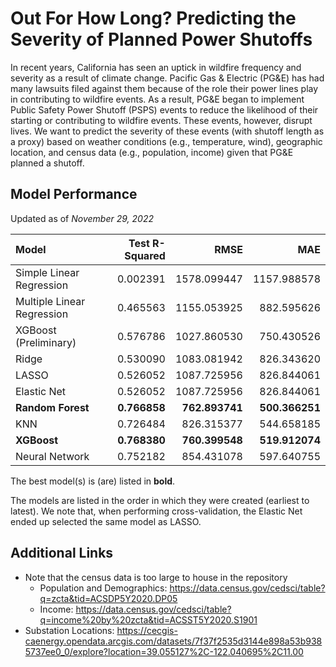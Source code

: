 # Out For How Long? Predicting the Severity of Planned Power Shutoffs

In recent years, California has seen an uptick in wildfire frequency and severity as a result of climate change. Pacific Gas & Electric (PG&E) has had many lawsuits filed against them because of the role their power lines play in contributing to wildfire events. As a result, PG&E began to implement Public Safety Power Shutoff (PSPS) events to reduce the likelihood of their starting or contributing to wildfire events. These events, however, disrupt lives. We want to predict the severity of these events (with  shutoff length as a proxy) based on weather conditions (e.g., temperature, wind), geographic location, and census data (e.g., population, income) given that PG&E planned a shutoff.

## Model Performance

Updated as of _November 29, 2022_

| Model                     |Test R-Squared|RMSE           |MAE            |
|:--------------------------|-------------:|--------------:|--------------:|
|Simple Linear Regression   |   0.002391   |  1578.099447  |  1157.988578  |
|Multiple Linear Regression |   0.465563   |  1155.053925  |   882.595626  |
|XGBoost (Preliminary)      |   0.576786   |  1027.860530  |   750.430526  |
|Ridge                      |   0.530090   |  1083.081942  |   826.343620  |
|LASSO                      |   0.526052   |  1087.725956  |   826.844061  |
|Elastic Net                |   0.526052   |  1087.725956  |   826.844061  |
|**Random Forest**          | **0.766858** | **762.893741**| **500.366251**|
|KNN                        |   0.726484   |   826.315377  |   544.658185  |
|**XGBoost**                | **0.768380** | **760.399548**| **519.912074**|
|Neural Network             |   0.752182   |   854.431078  |   597.640755  |

The best model(s) is (are) listed in **bold**.

The models are listed in the order in which they were created (earliest to latest). We note that, when performing cross-validation, the Elastic Net ended up selected the same model as LASSO.

## Additional Links

- Note that the census data is too large to house in the repository
  - Population and Demographics: <https://data.census.gov/cedsci/table?q=zcta&tid=ACSDP5Y2020.DP05>
  - Income: <https://data.census.gov/cedsci/table?q=income%20by%20zcta&tid=ACSST5Y2020.S1901>
- Substation Locations: <https://cecgis-caenergy.opendata.arcgis.com/datasets/7f37f2535d3144e898a53b9385737ee0_0/explore?location=39.055127%2C-122.040695%2C11.00>
